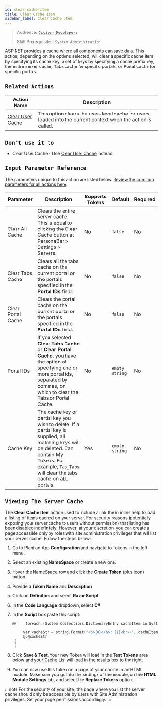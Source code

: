 ```yaml
---
id: clear-cache-item
title: Clear Cache Item
sidebar_label: Clear Cache Item
---
```


> Audience: [`Citizen Developers`](/audience#citizen-developers.md)
>
> Skill Prerequisites: `System Administration`

ASP.NET provides a cache where all components can save data. This action, depending on the options selected, will clear a specific cache item by specifying its cache key, a set of keys by specifying a cache prefix key, the entire server cache, Tabs cache for specific portals, or Portal cache for specific portals.

## `Related Actions`

| Action Name                                     | Description                                                                                                                  |
| ----------------------------------------------- | ---------------------------------------------------------------------------------------------------------------------------- |
| [Clear User Cache](/actions/clear-user-cache.md) |This option clears the user-level cache for users loaded into the current context when the action is called. |

## `Don't use it to`

- Clear User Cache - Use [Clear User Cache](/actions/clear-user-cache.md) instead.

## `Input Parameter Reference`

The parameters unique to this action are listed below. [Review the common parameters for all actions here](/actions/common-parameters.md).

| Parameter | Description | Supports Tokens | Default | Required |
| -- | -- | -- | -- | -- |
| Clear All Cache | Clears the entire server cache. This is equal to clicking the Clear Cache button at PersonaBar > Settings > Servers. | No | `false` | No |
| Clear Tabs Cache | Clears all the tabs cache on the current portal or the portals specified in the **Portal IDs** field. | No |`false` | No |
| Clear Portal Cache | Clears the portal cache on the current portal or the portals specified in the **Portal IDs** field. | No |`false` | No |
| Portal IDs | If you selected **Clear Tabs Cache** or **Clear Portal Cache**, you have the option of specifying one or more portal ids, separated by commas, on which to clear the Tabs or Portal Cache.  | No |`empty string` | No |
| Cache Key | The cache key or partial key you wish to delete. If a partial key is supplied, all matching keys will be deleted. Can contain My Tokens. For example, `Tab_Tabs` will clear the tabs cache on aLL portals. | Yes |`empty string` | No |

## `Viewing The Server Cache`

The **Clear Cache Item** action used to include a link the in inline help to load a listing of items cached on your server. For security reasons (potentially exposing your server cache to users without permission) that listing has been disabled indefinitely. However, at your discretion, you can create a page accessible only by roles with site administration privileges that will list your server cache. Follow the steps below:

1. Go to Plant an App **Configuration** and navigate to Tokens in the left menu.
2. Select an existing **NameSpace** or create a new one.
3. Hover the NameSpace row and click the **Create Token** (plus icon) button.
4. Provide a **Token Name** and **Description**
5. Click on **Definition** and select **Razor Script**
6. In the **Code Language** dropdown, select **C#**
7. In the **Script** box paste this script:

   ```c
   @{    foreach (System.Collections.DictionaryEntry cacheItem in System.Web.HttpRuntime.Cache) {

        var cacheStr = string.Format("<b>{0}</b>: {1}<br/>", cacheItem.Key, cacheItem.Value);
        @:@cacheStr 
    }
    }
   ```

8. Click **Save & Test**. Your new Token will load in the **Test Tokens** area below and your Cache List will load in the results box to the right.
9. You can now use this token on a page of your choice in an HTML module. Make sure you go into the settings of the module, on the **HTML Module Settings** tab, and select the **Replace Tokens** option.

:::note
For the security of your site, the page where you list the server cache should only be accessible by users with Site Administration privileges. Set your page permissions accordingly.
:::
